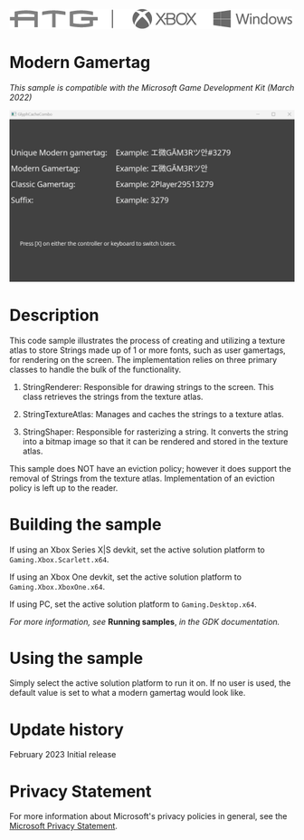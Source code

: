   ![](./media/image1.png)

#   Modern Gamertag

*This sample is compatible with the Microsoft Game Development Kit
(March 2022)*

![Text Description automatically generated](./media/image3.png)

# Description

This code sample illustrates the process of creating and utilizing a
texture atlas to store Strings made up of 1 or more fonts, such as user
gamertags, for rendering on the screen. The implementation relies on
three primary classes to handle the bulk of the functionality.

1.  StringRenderer: Responsible for drawing strings to the screen. This
    class retrieves the strings from the texture atlas.

2.  StringTextureAtlas: Manages and caches the strings to a texture
    atlas.

3.  StringShaper: Responsible for rasterizing a string. It converts the
    string into a bitmap image so that it can be rendered and stored in
    the texture atlas.

This sample does NOT have an eviction policy; however it does support
the removal of Strings from the texture atlas. Implementation of an
eviction policy is left up to the reader.

# Building the sample

If using an Xbox Series X|S devkit, set the active solution platform to `Gaming.Xbox.Scarlett.x64`.

If using an Xbox One devkit, set the active solution platform to `Gaming.Xbox.XboxOne.x64`.

If using PC, set the active solution platform to `Gaming.Desktop.x64`.

*For more information, see* __Running samples__, *in the GDK documentation.*

# Using the sample

Simply select the active solution platform to run it on. If no user is
used, the default value is set to what a modern gamertag would look
like.

# Update history

February 2023 Initial release

# Privacy Statement

For more information about Microsoft's privacy policies in general, see
the [Microsoft Privacy
Statement](https://privacy.microsoft.com/en-us/privacystatement/).

# 
